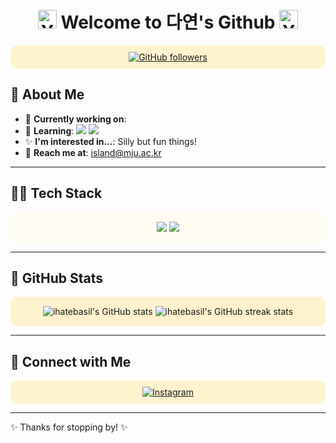 <h1 align="center">
  <img src="https://cdn.pixabay.com/animation/2023/12/05/00/44/00-44-58-476_512.gif" alt="Yellow Theme Banner" style="border-radius: 1px;" width="30"> 
  Welcome to 다연's Github
  <img src="https://cdn.pixabay.com/animation/2023/12/05/00/44/00-44-58-476_512.gif" alt="Yellow Theme Banner" style="border-radius: 1px;" width="30">
</h1>

<p align="center" style="background-color: #FFF3CD; padding: 10px; border-radius: 10px;">
  <a href="https://github.com/ihatebasil"><img src="https://img.shields.io/github/followers/ihatebasil?label=Follow&style=social&color=yellow" alt="GitHub followers"></a>
<!--   <a href="https://twitter.com/ihatebasil"><img src="https://img.shields.io/twitter/follow/ihatebasil?label=Twitter&style=social&color=yellow" alt="Twitter"></a>
  <a href="https://linkedin.com/in/yourname"><img src="https://img.shields.io/badge/LinkedIn-Connect-yellow?style=social&logo=linkedin&logoColor=yellow" alt="LinkedIn"></a> -->
</p>



## 👋 About Me

- 🌟 **Currently working on**: 
- 🌻 **Learning**: <img src="https://img.shields.io/badge/-Flutter-FFD700?style=flat&logo=flutter&logoColor=white"> <img src="https://img.shields.io/badge/-Spring Boot-FFD700?style=flat&logo=spring&logoColor=white">
- ✨ **I'm interested in...**:          Silly but fun things!
- 🤝 **Reach me at**: [island@mju.ac.kr](mailto:yourname@example.com)

---

## 👨‍💻 Tech Stack

<p align="center" style="background-color: #FFFBF0; padding: 15px; border-radius: 10px;">
<!--   <img src="https://img.shields.io/badge/-Python-FFD700?style=flat&logo=python&logoColor=white">
  <img src="https://img.shields.io/badge/-JavaScript-FFD700?style=flat&logo=javascript&logoColor=white">
  <img src="https://img.shields.io/badge/-React-FFD700?style=flat&logo=react&logoColor=white">
  <img src="https://img.shields.io/badge/-Node.js-FFD700?style=flat&logo=node.js&logoColor=white">
  <img src="https://img.shields.io/badge/-Docker-FFD700?style=flat&logo=docker&logoColor=white">
  <img src="https://img.shields.io/badge/-Kubernetes-FFD700?style=flat&logo=kubernetes&logoColor=white"> -->
  <img src="https://img.shields.io/badge/-Flutter-FFD700?style=flat&logo=flutter&logoColor=white">
  <img src="https://img.shields.io/badge/-Spring Boot-FFD700?style=flat&logo=spring&logoColor=white">
  
</p>

---

## 🍋 GitHub Stats

<p align="center" style="background-color: #FFF3CD; padding: 15px; border-radius: 10px;">
  <img src="https://github-readme-stats.vercel.app/api?username=ihatebasil&show_icons=true&theme=vue&icon_color=FFD700&bg_color=FFF3CD&hide_title=true" alt="ihatebasil's GitHub stats">
  <img src="https://github-readme-streak-stats.herokuapp.com/?user=ihatebasil&theme=vue&background=FFF3CD&ring=FFD700&fire=FFD700&sideNums=FFD700" alt="ihatebasil's GitHub streak stats">
</p>

---


## 🚸 Connect with Me

<p align="center" style="background-color: #FFF3CD; padding: 10px; border-radius: 10px;">
<!--   <a href="https://twitter.com/ihatebasil"><img src="https://img.shields.io/twitter/follow/ihatebasil?label=Follow&style=social&color=yellow" alt="Twitter"></a>
  <a href="https://www.linkedin.com/in/yourname/"><img src="https://img.shields.io/badge/LinkedIn-Connect-yellow?style=social&logo=linkedin&logoColor=yellow" alt="LinkedIn"></a> -->
  <a href="https://www.instagram.com/noe.yad/"><img src="https://img.shields.io/badge/Instagram-Follow-yellow?style=social&logo=instagram&logoColor=yellow" alt="Instagram"></a>
</p>

---

✨ Thanks for stopping by! ✨
